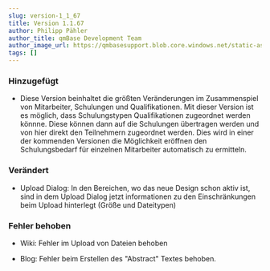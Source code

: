 ```yaml
---
slug: version-1_1_67
title: Version 1.1.67
author: Philipp Pähler
author_title: qmBase Development Team
author_image_url: https://qmbasesupport.blob.core.windows.net/static-assets/img/persons/paehler_round.png
tags: []
---
```

### Hinzugefügt

*   Diese Version beinhaltet die größten Veränderungen im Zusammenspiel von Mitarbeiter, Schulungen und Qualifikationen. Mit dieser Version ist es möglich, dass Schulungstypen Qualifikationen zugeordnet werden könnne. Diese können dann auf die Schulungen übertragen werden und von hier direkt den Teilnehmern zugeordnet werden. Dies wird in einer der kommenden Versionen die Möglichkeit eröffnen den Schulungsbedarf für einzelnen Mitarbeiter automatisch zu ermitteln.

### Verändert

*   Upload Dialog: In den Bereichen, wo das neue Design schon aktiv ist, sind in dem Upload Dialog jetzt informationen zu den Einschränkungen beim Upload hinterlegt (Größe und Dateitypen)

### Fehler behoben

*   Wiki: Fehler im Upload von Dateien behoben

*   Blog: Fehler beim Erstellen des "Abstract" Textes behoben.